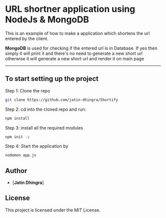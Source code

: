# URL shortner application using NodeJs & MongoDB

This is an example of how to make a application which shortens the url entered by the client.

**MongoDB** is used for checking if the entered url is in Database. If yes then simply it will print it and there's no need to generate a new short url otherwise it will generate a new short url and render it on main page

---

## To start setting up the project

Step 1: Clone the repo

```bash
git clone https://github.com/jatin-dhingra/Shortify
```

Step 2: cd into the cloned repo and run:

```bash
npm install
```


Step 3: install all the required modules

```bash
npm init -y
```

Step 4: Start the application by

```bash
nodemon app.js
```

## Author

- [**Jatin Dhingra**]


## License

This project is licensed under the MIT License.
